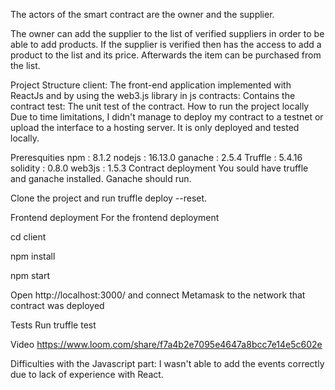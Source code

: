 The actors of the smart contract are the owner and the supplier.

The owner can add the supplier to the list of verified suppliers in order to be able to add products. If the supplier is verified then has the access to add a product to the list and its price. Afterwards the item can be purchased from the list.


Project Structure
client: The front-end application implemented with ReactJs and by using the web3.js library in js
contracts: Contains the contract
test: The unit test of the contract.
How to run the project locally
Due to time limitations, I didn't manage to deploy my contract to a testnet or upload the interface to a hosting server. It is only deployed and tested locally.

Preresquities
npm : 8.1.2
nodejs : 16.13.0
ganache : 2.5.4
Truffle : 5.4.16
solidity : 0.8.0
web3js : 1.5.3
Contract deployment
You sould have truffle and ganache installed. Ganache should run.

Clone the project and run truffle deploy --reset.

Frontend deployment
For the frontend deployment

cd client

npm install

npm start

Open http://localhost:3000/ and connect Metamask to the network that contract was deployed

Tests
Run truffle test

Video
https://www.loom.com/share/f7a4b2e7095e4647a8bcc7e14e5c602e

Difficulties with the Javascript part:
I wasn't able to add the events correctly due to lack of experience with React.

